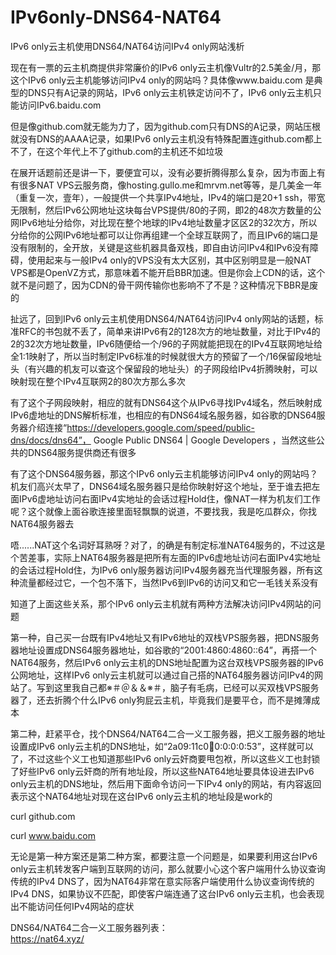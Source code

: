 # IPv6only-DNS64-NAT64
IPv6 only云主机使用DNS64/NAT64访问IPv4 only网站浅析

现在有一票的云主机商提供非常廉价的IPv6 only云主机像Vultr的2.5美金/月，那这个IPv6 only云主机能够访问IPv4 only的网站吗？具体像www.baidu.com 是典型的DNS只有A记录的网站，IPv6 only云主机铁定访问不了，IPv6 only云主机只能访问IPv6.baidu.com  

但是像github.com就无能为力了，因为github.com只有DNS的A记录，网站压根就没有DNS的AAAA记录，如果IPv6 only云主机没有特殊配置连github.com都上不了，在这个年代上不了github.com的主机还不如垃圾  

在展开话题前还是讲一下，要便宜可以，没有必要折腾得那么复杂，因为市面上有有很多NAT VPS云服务商，像hosting.gullo.me和mrvm.net等等，是几美金一年（重复一次，壹年），一般提供一个共享IPv4地址，IPv4的端口是20+1 ssh，带宽无限制，然后IPv6公网地址这块每台VPS提供/80的子网，即2的48次方数量的公网IPv6地址分给你，对比现在整个地球的IPv4地址数量才区区2的32次方，所以分给你的公网IPv6地址都可以让你再组建一个全球互联网了，而且IPv6的端口是没有限制的，全开放，关键是这些机器具备双栈，即自由访问IPv4和IPv6没有障碍，使用起来与一般IPv4 only的VPS没有太大区别，其中区别明显是一般NAT VPS都是OpenVZ方式，那意味着不能开启BBR加速。但是你会上CDN的话，这个就不是问题了，因为CDN的骨干网传输你也影响不了不是？这种情况下BBR是废的   

扯远了，回到IPv6 only云主机使用DNS64/NAT64访问IPv4 only网站的话题，标准RFC的书包就不丢了，简单来讲IPv6有2的128次方的地址数量，对比于IPv4的2的32次方地址数量，IPv6随便给一个/96的子网就能把现在的IPv4互联网地址给全1:1映射了，所以当时制定IPv6标准的时候就很大方的预留了一个/16保留段地址头（有兴趣的机友可以查这个保留段的地址头）的子网段给IPv4折腾映射，可以映射现在整个IPv4互联网2的80次方那么多次   
   
有了这个子网段映射，相应的就有DNS64这个从IPv6寻找IPv4域名，然后映射成IPv6虚地址的DNS解析标准，也相应的有DNS64域名服务器，如谷歌的DNS64服务器介绍连接“https://developers.google.com/speed/public-dns/docs/dns64”， Google Public DNS64  |  Google Developers  ，当然这些公共的DNS64服务提供商还有很多  
   
有了这个DNS64服务器，那这个IPv6 only云主机能够访问IPv4 only的网站吗？机友们高兴太早了，DNS64域名服务器只是给你映射好这个地址，至于谁去把左面IPv6虚地址访问右面IPv4实地址的会话过程Hold住，像NAT一样为机友们工作呢？这个就像上面谷歌连接里面轻飘飘的说道，不要找我，我是吃瓜群众，你找NAT64服务器去     
   
唔......NAT这个名词好耳熟呀？对了，的确是有制定标准NAT64服务的，不过这是个苦差事，实际上NAT64服务器是把所有左面的IPv6虚地址访问右面IPv4实地址的会话过程Hold住，为IPv6 only服务器访问IPv4服务器充当代理服务器，所有这种流量都经过它，一个包不落下，当然IPv6到IPv6的访问又和它一毛钱关系没有    

知道了上面这些关系，那个IPv6 only云主机就有两种方法解决访问IPv4网站的问题    
     
第一种，自己买一台既有IPv4地址又有IPv6地址的双栈VPS服务器，把DNS服务器地址设置成DNS64服务器地址，如谷歌的“2001:4860:4860::64”，再搭一个NAT64服务，然后IPv6 only云主机的DNS地址配置为这台双栈VPS服务器的IPv6公网地址，这样IPv6 only云主机就可以通过自己搭的NAT64服务器访问IPv4的网站了。写到这里我自己都※＃＠＆＆※＃，脑子有毛病，已经可以买双栈VPS服务器了，还去折腾个什么IPv6 only狗屁云主机，毕竟我们是要平仓，而不是摊薄成本      
      
第二种，赶紧平仓，找个DNS64/NAT64二合一义工服务器，把义工服务器的地址设置成IPv6 only云主机的DNS地址，如“2a09:11c0:100:0:0:0:0:53”，这样就可以了，不过这些个义工也知道那些IPv6 only云奸商要甩包袱，所以这些义工也封锁了好些IPv6 only云奸商的所有地址段，所以这些NAT64地址要具体设进去IPv6 only云主机的DNS地址，然后用下面命令访问一下IPv4 only的网站，有内容返回表示这个NAT64地址对现在这台IPv6 only云主机的地址段是work的   
   
curl github.com  
   
curl www.baidu.com  
    
无论是第一种方案还是第二种方案，都要注意一个问题是，如果要利用这台IPv6 only云主机转发客户端到互联网的访问，那么就要小心这个客户端用什么协议查询传统的IPv4 DNS了，因为NAT64非常在意实际客户端使用什么协议查询传统的IPv4 DNS，如果协议不匹配，即使客户端连通了这台IPv6 only云主机，也会表现出不能访问任何IPv4网站的症状   
   
DNS64/NAT64二合一义工服务器列表：   
https://nat64.xyz/    


